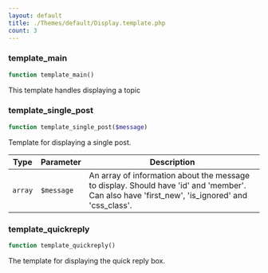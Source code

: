 ```yaml
---
layout: default
title: ./Themes/default/Display.template.php
count: 3
---
```


### template_main

```php
function template_main()
```
This template handles displaying a topic



### template_single_post

```php
function template_single_post($message)
```
Template for displaying a single post.



Type|Parameter|Description
---|---|---
`array`|`$message`|An array of information about the message to display. Should have 'id' and 'member'. Can also have 'first_new', 'is_ignored' and 'css_class'.

### template_quickreply

```php
function template_quickreply()
```
The template for displaying the quick reply box.



